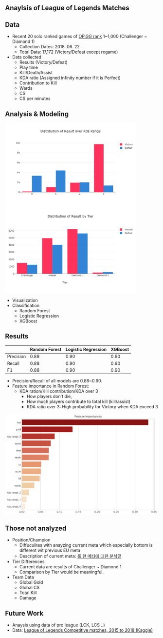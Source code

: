 ## Anaylsis of League of Legends Matches

## Data
- Recent 20 solo ranked games of  [OP.GG rank](http://www.op.gg/ranking/ladder/) 1~1,000 (Challenger ~ Diamond 1)
  - Collection Dates: 2018. 06. 22
  - Total Data: 17,172 (Victory/Defeat except regame)
- Data collected
  - Results (Victory/Defeat)
  - Play time
  - Kill/Death/Assist
  - KDA ratio (Assigned infinity number if it is Perfect)
  - Contribution to Kill
  - Wards
  - CS
  - CS per minutes

## Analysis & Modeling

<img src="/src/pyplot_kda_range.png" width="430"> <img src="/src/pyplot_tier.png" width="430">

- Visualization
- Classification
  - Random Forest
  - Logistic Regression
  - XGBoost
  
## Results
|           | Random Forest | Logistic Regression | XGBoost |
|-----------|---------------|---------------------|---------|
| Precision | 0.88          | 0.90                | 0.90    |
| Recall    | 0.88          | 0.90                | 0.90    |
| F1        | 0.88          | 0.90                | 0.90    |
- Precision/Recall of all models are 0.88~0.90.
- Feature importance in Random Forest:
  - KDA ration/Kill contribution/KDA over 3
    - How players don't die,
    - How much players contribute to total kill (kill/assist)
    - KDA ratio over 3: High probability for Victory when KDA exceed 3

<img src="/src/rf_fi.png" width="600">

## Those not analyzed
- Position/Champion
  - Diffuculites with anayzing current meta which especially bottom is different wit previous EU meta
  - Description of current meta: [롤 현 메타에 대한 분석글](http://www.op.gg/forum/view/702498)
- Tier Differences
  - Current data are results of Challenger ~ Diamond 1
  - Comparison by Tier would be meaningful.
- Team Data
  - Global Gold
  - Global CS
  - Total Kill
  - Damage

## Future Work
- Anaysis using data of pro league (LCK, LCS ..)
- Data: [League of Legends Competitive matches, 2015 to 2018 (Kaggle)](https://www.kaggle.com/chuckephron/leagueoflegends/data)


